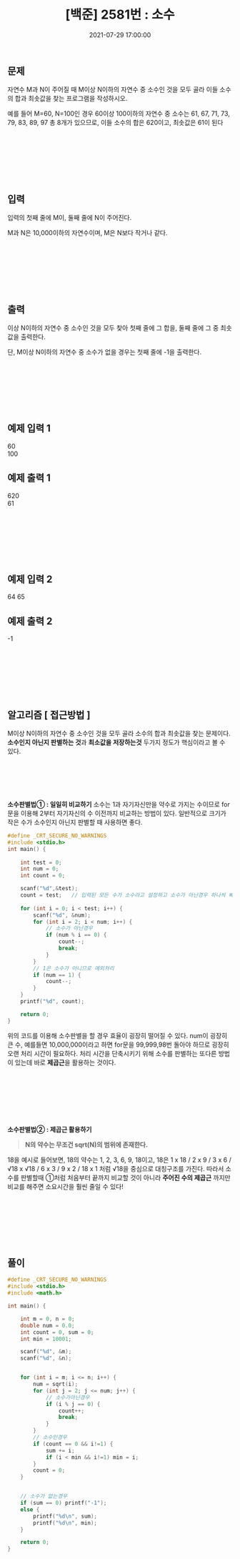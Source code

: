 ﻿---
title: "[백준] 2581번 : 소수"
date: 2021-07-29 17:00:00
categories:
- Algorithm
tags:
- 백준
- 알고리즘
- 단계별 풀어보기
---

## 문제
자연수 M과 N이 주어질 때 M이상 N이하의 자연수 중 소수인 것을 모두 골라 이들 소수의 합과 최솟값을 찾는 프로그램을 작성하시오.

예를 들어 M=60, N=100인 경우 60이상 100이하의 자연수 중 소수는 61, 67, 71, 73, 79, 83, 89, 97 총 8개가 있으므로, 이들 소수의 합은 620이고, 최솟값은 61이 된다

<br><br><br><br><br><br>

## 입력
입력의 첫째 줄에 M이, 둘째 줄에 N이 주어진다.

M과 N은 10,000이하의 자연수이며, M은 N보다 작거나 같다.

<br><br><br><br><br><br>

## 출력
이상 N이하의 자연수 중 소수인 것을 모두 찾아 첫째 줄에 그 합을, 둘째 줄에 그 중 최솟값을 출력한다.

단, M이상 N이하의 자연수 중 소수가 없을 경우는 첫째 줄에 -1을 출력한다.

<br><br><br><br><br><br>

## 예제 입력 1
60  
100

## 예제 출력 1
620  
61

<br><br><br><br><br><br>

## 예제 입력 2
64
65

## 예제 출력 2
-1

<br><br><br><br><br><br>

## 알고리즘 [ 접근방법 ]

M이상 N이하의 자연수 중 소수인 것을 모두 골라 소수의 합과 최솟값을 찾는 문제이다.  **소수인지 아닌지 판별하는 것**과 **최소값을 저장하는것** 두가지 정도가 핵심이라고 볼 수 있다. 
<br><br><br><br><br><br>

**소수판별법① : 일일히 비교하기**
소수는 1과 자기자신만을 약수로 가지는 수이므로 for문을 이용해 2부터 자기자신의 수 이전까지 비교하는 방법이 있다. 일반적으로 크기가 작은 수가 소수인지 아닌지 판별할 때 사용하면 좋다.

```c
#define _CRT_SECURE_NO_WARNINGS
#include <stdio.h>
int main() {
	
	int test = 0;
	int num = 0;
	int count = 0;

	scanf("%d",&test);
	count = test;	// 입력된 모든 수가 소수라고 설정하고 소수가 아닌경우 하나씩 빼주기 위함
	
	for (int i = 0; i < test; i++) {
		scanf("%d", &num);
		for (int i = 2; i < num; i++) {
			// 소수가 아닌경우
			if (num % i == 0) {
				count--;
				break;
			}
		}
		// 1은 소수가 아니므로 예외처리
		if (num == 1) {
			count--;
		}
	}
	printf("%d", count);

	return 0;
}
```

위의 코드를 이용해 소수판별을 할 경우 효율이 굉장히 떨어질 수 있다. num이 굉장히 큰 수, 예를들면 10,000,000이라고 하면 for문을 99,999,98번 돌아야 하므로 굉장히 오랜 처리 시간이 필요하다. 처리 시간을 단축시키기 위해 소수를 판별하는 또다른 방법이 있는데 바로 **제곱근**을 활용하는 것이다.

<br><br><br><br><br><br>


**소수판별법② : 제곱근 활용하기**

> **N의 약수는 무조건 sqrt(N)의 범위에 존재한다.**

18을 예시로 들어보면,
18의 약수는 1, 2, 3, 6, 9, 18이고,
18은 1 x 18 / 2 x 9 / 3 x 6 / √18 x √18 / 6 x 3 / 9 x 2 / 18 x 1 처럼 √18을 중심으로 대칭구조를 가진다. 따라서 소수를 판별할때 ①처럼 처음부터 끝까지 비교할 것이 아니라 **주어진 수의 제곱근** 까지만 비교를 해주면 소요시간을 훨씬 줄일 수 있다!

<br><br><br><br><br><br>

## 풀이
```c
#define _CRT_SECURE_NO_WARNINGS
#include <stdio.h>
#include <math.h>

int main() {

	int m = 0, n = 0;
	double num = 0.0;
	int count = 0, sum = 0;
	int min = 10001;

	scanf("%d", &m);
	scanf("%d", &n);


	for (int i = m; i <= n; i++) {
		num = sqrt(i);
		for (int j = 2; j <= num; j++) {
			// 소수가아닌경우
			if (i % j == 0) {
				count++;
				break;
			}
		}
		// 소수인경우
		if (count == 0 && i!=1) {
			sum += i;
			if (i < min && i!=1) min = i;
		}
		count = 0;
	}


	// 소수가 없는경우
	if (sum == 0) printf("-1");
	else {
		printf("%d\n", sum);
		printf("%d\n", min);
	}

	return 0;
}
```
